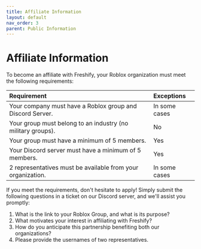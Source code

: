 ```yaml
---
title: Affiliate Information
layout: default
nav_order: 3
parent: Public Information
---
```


# Affiliate Information

To become an affiliate with Freshify, your Roblox organization must meet the following requirements:

| Requirement                                          | Exceptions        |
|:-----------------------------------------------------|:------------------|
| Your company must have a Roblox group and Discord Server. | In some cases     | 
| Your group must belong to an industry (no military groups). | No            |
| Your group must have a minimum of 5 members.        | Yes               |
| Your Discord server must have a minimum of 5 members. | Yes               |
| 2 representatives must be available from your organization. | In some cases              |

If you meet the requirements, don't hesitate to apply! Simply submit the following questions in a ticket on our Discord server, and we'll assist you promptly:

1. What is the link to your Roblox Group, and what is its purpose?
2. What motivates your interest in affiliating with Freshify?
3. How do you anticipate this partnership benefiting both our organizations?
4. Please provide the usernames of two representatives.







